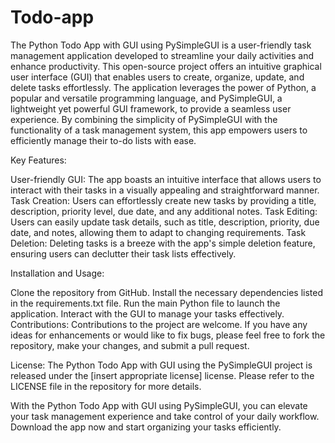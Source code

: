 # Todo-app
The Python Todo App with GUI using PySimpleGUI is a user-friendly task management application developed to streamline your daily activities and enhance productivity. This open-source project offers an intuitive graphical user interface (GUI) that enables users to create, organize, update, and delete tasks effortlessly. The application leverages the power of Python, a popular and versatile programming language, and PySimpleGUI, a lightweight yet powerful GUI framework, to provide a seamless user experience. By combining the simplicity of PySimpleGUI with the functionality of a task management system, this app empowers users to efficiently manage their to-do lists with ease.

Key Features:

User-friendly GUI: The app boasts an intuitive interface that allows users to interact with their tasks in a visually appealing and straightforward manner. Task Creation: Users can effortlessly create new tasks by providing a title, description, priority level, due date, and any additional notes. 
Task Editing: Users can easily update task details, such as title, description, priority, due date, and notes, allowing them to adapt to changing requirements.
Task Deletion: Deleting tasks is a breeze with the app's simple deletion feature, ensuring users can declutter their task lists effectively.

Installation and Usage:

Clone the repository from GitHub. Install the necessary dependencies listed in the requirements.txt file. Run the main Python file to launch the application. Interact with the GUI to manage your tasks effectively. Contributions: Contributions to the project are welcome. If you have any ideas for enhancements or would like to fix bugs, please feel free to fork the repository, make your changes, and submit a pull request.

License: The Python Todo App with GUI using the PySimpleGUI project is released under the [insert appropriate license] license. Please refer to the LICENSE file in the repository for more details.

With the Python Todo App with GUI using PySimpleGUI, you can elevate your task management experience and take control of your daily workflow. Download the app now and start organizing your tasks efficiently.
